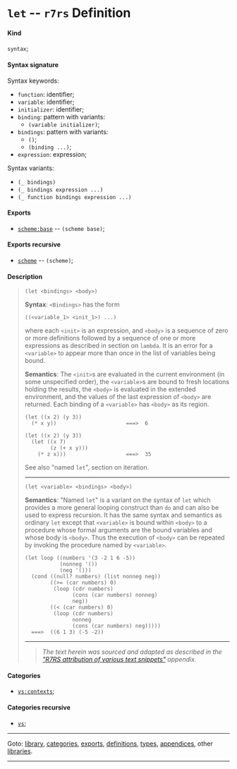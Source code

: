 

<a id='definition__r7rs__let'></a>

# `let` -- `r7rs` Definition


<a id='definition__r7rs__let__kind'></a>

#### Kind

`syntax`;


<a id='definition__r7rs__let__syntax-signature'></a>

#### Syntax signature

Syntax keywords:
 * `function`: identifier;
 * `variable`: identifier;
 * `initializer`: identifier;
 * `binding`: pattern with variants:
   * `(variable initializer)`;
 * `bindings`: pattern with variants:
   * `()`;
   * `(binding ...)`;
 * `expression`: expression;

Syntax variants:
 * `(_ bindings)`
 * `(_ bindings expression ...)`
 * `(_ function bindings expression ...)`


<a id='definition__r7rs__let__exports'></a>

#### Exports

 * [`scheme:base`](../../r7rs/exports/scheme_3a_base.md#export__r7rs__scheme_3a_base) -- `(scheme base)`;


<a id='definition__r7rs__let__exports-recursive'></a>

#### Exports recursive

 * [`scheme`](../../r7rs/exports/scheme.md#export__r7rs__scheme) -- `(scheme)`;


<a id='definition__r7rs__let__description'></a>

#### Description

> ````
> (let <bindings> <body>)
> ````
> 
> 
> **Syntax**:
> `<Bindings>` has the form
> ````
> ((<variable_1> <init_1>) ...)
> ````
> where each `<init>` is an expression, and `<body>` is a
> sequence of zero or more definitions followed by a
> sequence of one or more expressions as described in section on `lambda`.  It is
> an error for a `<variable>` to appear more than once in the list of variables
> being bound.
> 
> **Semantics**:
> The `<init>`s are evaluated in the current environment (in some
> unspecified order), the `<variable>`s are bound to fresh locations
> holding the results, the `<body>` is evaluated in the extended
> environment, and the values of the last expression of `<body>`
> are returned.  Each binding of a `<variable>` has `<body>` as its
> region.
> 
> ````
> (let ((x 2) (y 3))
>   (* x y))                      ===>  6
> 
> (let ((x 2) (y 3))
>   (let ((x 7)
>         (z (+ x y)))
>     (* z x)))                   ===>  35
> ````
> 
> See also "named `let`", section on iteration.
> 
> 
> ----
> 
> 
> ````
> (let <variable> <bindings> <body>)
> ````
> 
> 
> **Semantics**:
> "Named `let`" is a variant on the syntax of `let` which provides
> a more general looping construct than `do` and can also be used to express
> recursion.
> It has the same syntax and semantics as ordinary `let`
> except that `<variable>` is bound within `<body>` to a procedure
> whose formal arguments are the bound variables and whose body is
> `<body>`.  Thus the execution of `<body>` can be repeated by
> invoking the procedure named by `<variable>`.
> 
> ````
> (let loop ((numbers '(3 -2 1 6 -5))
>            (nonneg '())
>            (neg '()))
>   (cond ((null? numbers) (list nonneg neg))
>         ((>= (car numbers) 0)
>          (loop (cdr numbers)
>                (cons (car numbers) nonneg)
>                neg))
>         ((< (car numbers) 0)
>          (loop (cdr numbers)
>                nonneg
>                (cons (car numbers) neg)))))
>   ===>  ((6 1 3) (-5 -2))
> ````
> 
> 
> ----
> > *The text herein was sourced and adapted as described in the ["R7RS attribution of various text snippets"](../../r7rs/appendices/attribution.md#appendix__r7rs__attribution) appendix.*


<a id='definition__r7rs__let__categories'></a>

#### Categories

 * [`vs:contexts`](../../r7rs/categories/vs_3a_contexts.md#category__r7rs__vs_3a_contexts);


<a id='definition__r7rs__let__categories-recursive'></a>

#### Categories recursive

 * [`vs`](../../r7rs/categories/vs.md#category__r7rs__vs);

----

Goto: [library](../../r7rs/_index.md#library__r7rs), [categories](../../r7rs/categories/_index.md#toc__r7rs__categories), [exports](../../r7rs/exports/_index.md#toc__r7rs__exports), [definitions](../../r7rs/definitions/_index.md#toc__r7rs__definitions), [types](../../r7rs/types/_index.md#toc__r7rs__types), [appendices](../../r7rs/appendices/_index.md#toc__r7rs__appendices), other [libraries](../../_libraries.md#toc__libraries).

----

